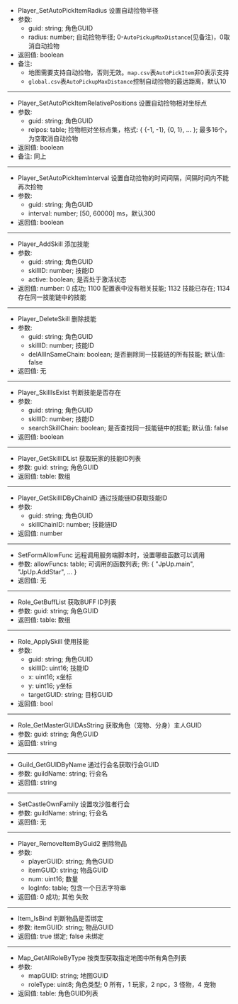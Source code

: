 
- Player_SetAutoPickItemRadius
  设置自动捡物半径
- 参数:
  - guid: string; 角色GUID
  - radius: number; 自动捡物半径; 0-`AutoPickupMaxDistance`(见备注)，0取消自动捡物
- 返回值: boolean
- 备注:
  - 地图需要支持自动捡物，否则无效。`map.csv`表`AutoPickItem`非0表示支持
  - `global.csv`表`AutoPickupMaxDistance`控制自动捡物的最远距离，默认10

---

- Player_SetAutoPickItemRelativePositions
  设置自动捡物相对坐标点
- 参数:
  - guid: string; 角色GUID
  - relpos: table; 捡物相对坐标点集，格式: { {-1, -1}, {0, 1}, ... }; 最多16个，为空取消自动捡物
- 返回值: boolean
- 备注: 同上

---

- Player_SetAutoPickItemInterval
  设置自动捡物的时间间隔，间隔时间内不能再次捡物
- 参数:
  - guid: string; 角色GUID
  - interval: number; \[50, 60000\] ms，默认300
- 返回值: boolean

---

- Player_AddSkill
  添加技能
- 参数:
  - guid: string; 角色GUID
  - skillID: number; 技能ID
  - active: boolean; 是否处于激活状态
- 返回值: number: 0 成功; 1100 配置表中没有相关技能; 1132 技能已存在; 1134 存在同一技能链中的技能

---

- Player_DeleteSkill
  删除技能
- 参数:
  - guid: string; 角色GUID
  - skillID: number; 技能ID
  - delAllInSameChain: boolean; 是否删除同一技能链的所有技能; 默认值: false
- 返回值: 无

---

- Player_SkillIsExist
  判断技能是否存在
- 参数:
  - guid: string; 角色GUID
  - skillID: number; 技能ID
  - searchSkillChain: boolean; 是否查找同一技能链中的技能; 默认值: false
- 返回值: boolean

---

- Player_GetSkillIDList
  获取玩家的技能ID列表
- 参数: guid: string; 角色GUID
- 返回值: table: 数组

---

- Player_GetSkillIDByChainID
  通过技能链ID获取技能ID
- 参数:
  - guid: string; 角色GUID
  - skillChainID: number; 技能链ID
- 返回值: number

---

- SetFormAllowFunc
  远程调用服务端脚本时，设置哪些函数可以调用
- 参数: allowFuncs: table; 可调用的函数列表; 例: { "JpUp.main", "JpUp.AddStar", ... }
- 返回值: 无

---

- Role_GetBuffList
  获取BUFF ID列表
- 参数: guid: string; 角色GUID
- 返回值: table: 数组

---

- Role_ApplySkill
  使用技能
- 参数:
  - guid: string; 角色GUID
  - skillID: uint16; 技能ID
  - x: uint16; x坐标
  - y: uint16; y坐标
  - targetGUID: string; 目标GUID
- 返回值: bool

---

- Role_GetMasterGUIDAsString
  获取角色（宠物、分身）主人GUID
- 参数: guid: string; 角色GUID
- 返回值: string

---

- Guild_GetGUIDByName
  通过行会名获取行会GUID
- 参数: guildName: string; 行会名
- 返回值: string

---

- SetCastleOwnFamily
  设置攻沙胜者行会
- 参数: guildName: string; 行会名
- 返回值: 无

---

- Player_RemoveItemByGuid2
  删除物品
- 参数:
  - playerGUID: string; 角色GUID
  - itemGUID: string; 物品GUID
  - num: uint16; 数量
  - logInfo: table; 包含一个日志字符串
- 返回值: 0 成功; 其他 失败

---

- Item_IsBind
  判断物品是否绑定
- 参数: itemGUID: string; 物品GUID
- 返回值: true 绑定; false 未绑定

---

- Map_GetAllRoleByType
  按类型获取指定地图中所有角色列表
- 参数:
  - mapGUID: string; 地图GUID
  - roleType: uint8; 角色类型; 0 所有，1 玩家，2 npc，3 怪物，4 宠物
- 返回值: table: 角色GUID列表